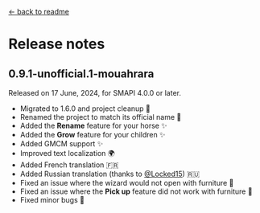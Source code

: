 ﻿[← back to readme](../README.md)

# Release notes

## 0.9.1-unofficial.1-mouahrara
Released on 17 June, 2024, for SMAPI 4.0.0 or later.
* Migrated to 1.6.0 and project cleanup 🚀
* Renamed the project to match its official name 📝
* Added the **Rename** feature for your horse ✨
* Added the **Grow** feature for your children ✨
* Added GMCM support ✨
* Improved text localization 🌍
* Added French translation 🇫🇷
* Added Russian translation (thanks to [@Locked15](https://github.com/Locked15)) 🇷🇺
* Fixed an issue where the wizard would not open with furniture 🔧
* Fixed an issue where the **Pick up** feature did not work with furniture 🔧
* Fixed minor bugs 🔧

